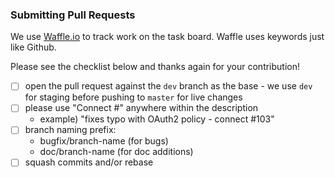 ### Submitting Pull Requests
We use [Waffle.io](https://waffle.io/ExpressGateway/express-gateway) to track work on the task board. Waffle uses keywords just like Github.

Please see the checklist below and thanks again for your contribution!

- [ ] open the pull request against the `dev` branch as the base - we use `dev` for staging before pushing to `master` for live changes
- [ ] please use "Connect #<Github Issue>" anywhere within the description
  - example) "fixes typo with OAuth2 policy - connect #103"
- [ ] branch naming prefix:
  - bugfix/branch-name (for bugs)
  - doc/branch-name (for doc additions)
- [ ] squash commits and/or rebase